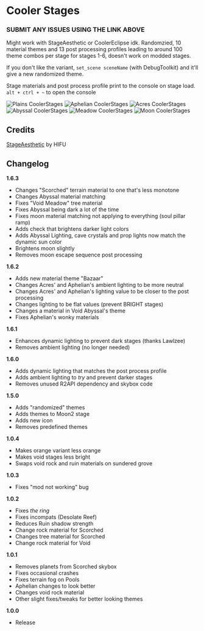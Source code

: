 # Cooler Stages

### SUBMIT ANY ISSUES USING THE LINK ABOVE

Might work with StageAesthetic or CoolerEclipse idk. Randomzied, 10 material themes and 13 post processing profiles leading to around 100 theme combos per stage for stages 1-6, doesn't work on modded stages.

If you don't like the variant, `set_scene sceneName` (with DebugToolkit) and it'll give a new randomized theme.

Stage materials and post process profile print to the console on stage load. `alt + ctrl + ~` to open the console

![Plains CoolerStages](https://cdn.discordapp.com/attachments/968891050187972658/1210538417016934440/coolerstages1.png?ex=65eaecc1&is=65d877c1&hm=bd147b9fdbaa4f3683f6c4b0035648657180e113d7d250d607a98f78f5d472e9&)
![Aphelian CoolerStages](https://cdn.discordapp.com/attachments/968891050187972658/1210538418124234782/coolerstages2.png?ex=65eaecc1&is=65d877c1&hm=8ef04aca9a26d20477ba0ea312d0ba4f519e0753e8d169f1323b3d6f3c08c558&)
![Acres CoolerStages](https://cdn.discordapp.com/attachments/968891050187972658/1210538419143577690/coolerstages3.png?ex=65eaecc1&is=65d877c1&hm=31e365e01d07b72eb52b3c93b77da7ff3c3d3c05b06631ec8643bcd00b32f8f8&)
![Abyssal CoolerStages](https://cdn.discordapp.com/attachments/968891050187972658/1210538421404045373/image.png?ex=65eaecc2&is=65d877c2&hm=2d151442050b182ef344f11c294ef491802b3fae2ba9e45676016d3636cadb6c&)
![Meadow CoolerStages](https://cdn.discordapp.com/attachments/968891050187972658/1210538420162527242/image.png?ex=65eaecc2&is=65d877c2&hm=5124d6d62431651c1148c0a73babb6cd4f8f56d353b8144bef1b86315c1637b2&)
![Moon CoolerStages](https://cdn.discordapp.com/attachments/968891050187972658/1210542761045004288/image.png?ex=65eaf0cd&is=65d87bcd&hm=05e4a001e5ca01c757a82109c187fc1abe38c8fe5b7c1b75cb61910a47f94021&)

## Credits

[StageAesthetic](https://thunderstore.io/package/HIFU/StageAesthetic/) by HIFU

## Changelog

**1.6.3**

- Changes "Scorched" terrain material to one that's less monotone
- Changes Abyssal material matching
- Fixes "Void Meadow" tree material
- Fixes Abyssal being dark a lot of the time
- Fixes moon material matching not applying to everything (soul pillar ramp)
- Adds check that brightens darker light colors
- Adds Abyssal Lighting, cave crystals and prop lights now match the dynamic sun color
- Brightens moon slightly
- Removes moon escape sequence post processing

**1.6.2**

- Adds new material theme "Bazaar"
- Changes Acres' and Aphelian's ambient lighting to be more neutral
- Changes Acres' and Aphelian's lighting value to be closer to the post processing
- Changes lighting to be flat values (prevent BRIGHT stages)
- Changes a material in Void Abyssal's theme
- Fixes Aphelian's wonky materials

**1.6.1**

- Enhances dynamic lighting to prevent dark stages (thanks Lawlzee)
- Removes ambient lighting (no longer needed)

**1.6.0**

- Adds dynamic lighting that matches the post process profile
- Adds ambient lighting to _try_ and prevent darker stages
- Removes unused R2API dependency and skybox code

**1.5.0**

- Adds "randomized" themes
- Adds themes to Moon2 stage
- Adds new icon
- Removes predefined themes

**1.0.4**

- Makes orange variant less orange
- Makes void stages less bright
- Swaps void rock and ruin materials on sundered grove

**1.0.3**

- Fixes "mod not working" bug

**1.0.2**

- Fixes _the ring_
- Fixes incompats (Desolate Reef)
- Reduces Ruin shadow strength
- Change rock material for Scorched
- Changes tree material for Scorched
- Change rock material for Void

**1.0.1**

- Removes planets from Scorched skybox
- Fixes occasional crashes
- Fixes terrain fog on Pools
- Aphelian changes to look better
- Changes void rock material
- Other slight fixes/tweaks for better looking themes

**1.0.0**

- Release
